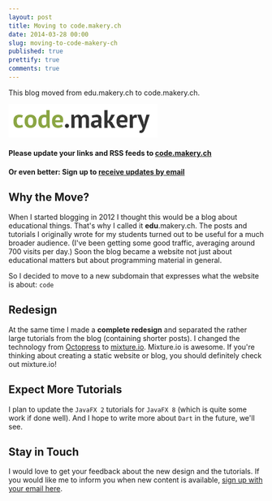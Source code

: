 ```yaml
---
layout: post
title: Moving to code.makery.ch
date: 2014-03-28 00:00
slug: moving-to-code-makery-ch
published: true
prettify: true
comments: true
---
```



This blog moved from edu.makery.ch to code.makery.ch.

![code.makery](/assets/blog/14-03-28-moving-to-code-makery-ch/code-makery.png)

#### Please update your links and RSS feeds to [code.makery.ch](http://code.makery.ch)   
#### Or even better: Sign up to [receive updates by email](https://tinyletter.com/code-makery)


## Why the Move?

When I started blogging in 2012 I thought this would be a blog about educational things. That's why I called it **edu**.makery.ch. The posts and tutorials I originally wrote for my students turned out to be useful for a much broader audience. (I've been getting some good traffic, averaging around 700 visits per day.) Soon the blog became a website not just about educational matters but about programming material in general.

So I decided to move to a new subdomain that expresses what the website is about: `code`


## Redesign

At the same time I made a **complete redesign** and separated the rather large tutorials from the blog (containing shorter posts). I changed the technology from [Octopress](http://octopress.org/) to [mixture.io](http://mixture.io/). Mixture.io is awesome. If you're thinking about creating a static website or blog, you should definitely check out mixture.io! 


## Expect More Tutorials

I plan to update the `JavaFX 2` tutorials for `JavaFX 8` (which is quite some work if done well). And I hope to write more about `Dart` in the future, we'll see.


## Stay in Touch

I would love to get your feedback about the new design and the tutorials. If you would like me to inform you when new content is available, [sign up with your email here](https://tinyletter.com/code-makery).